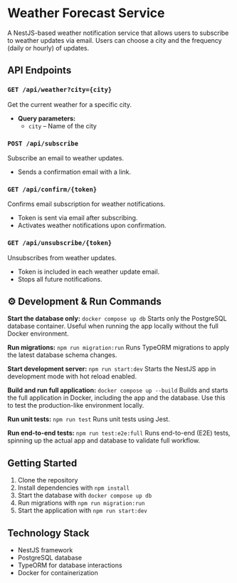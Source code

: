 #  Weather Forecast Service

A NestJS-based weather notification service that allows users to subscribe to weather updates via email. Users can choose a city and the frequency (daily or hourly) of updates.

##  API Endpoints

### `GET /api/weather?city={city}`
Get the current weather for a specific city.
- **Query parameters:**
  - `city` – Name of the city

### `POST /api/subscribe`
Subscribe an email to weather updates.

- Sends a confirmation email with a link.

### `GET /api/confirm/{token}`
Confirms email subscription for weather notifications.
- Token is sent via email after subscribing.
- Activates weather notifications upon confirmation.

### `GET /api/unsubscribe/{token}`
Unsubscribes from weather updates.
- Token is included in each weather update email.
- Stops all future notifications.

## ⚙️ Development & Run Commands

**Start the database only:**
`docker compose up db`
Starts only the PostgreSQL database container. Useful when running the app locally without the full Docker environment.

**Run migrations:**
`npm run migration:run`
Runs TypeORM migrations to apply the latest database schema changes.

**Start development server:**
`npm run start:dev`
Starts the NestJS app in development mode with hot reload enabled.

**Build and run full application:**
`docker compose up --build`
Builds and starts the full application in Docker, including the app and the database. Use this to test the production-like environment locally.

**Run unit tests:**
`npm run test`
Runs unit tests using Jest.

**Run end-to-end tests:**
`npm run test:e2e:full`
Runs end-to-end (E2E) tests, spinning up the actual app and database to validate full workflow.

## Getting Started

1. Clone the repository
2. Install dependencies with `npm install`
3. Start the database with `docker compose up db`
4. Run migrations with `npm run migration:run`
5. Start the application with `npm run start:dev`

## Technology Stack

- NestJS framework
- PostgreSQL database
- TypeORM for database interactions
- Docker for containerization
